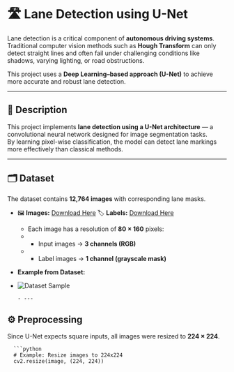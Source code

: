 # 🛣️ Lane Detection using U-Net

Lane detection is a critical component of **autonomous driving systems**.  
Traditional computer vision methods such as **Hough Transform** can only detect straight lines and often fail under challenging conditions like shadows, varying lighting, or road obstructions.  

This project uses a **Deep Learning–based approach (U-Net)** to achieve more accurate and robust lane detection.

---

## 📘 Description

This project implements **lane detection using a U-Net architecture** — a convolutional neural network designed for image segmentation tasks.  
By learning pixel-wise classification, the model can detect lane markings more effectively than classical methods.

---

## 🗂️ Dataset

The dataset contains **12,764 images** with corresponding lane masks.

- 🖼️ **Images:** [Download Here](https://www.dropbox.com/s/rrh8lrdclzlnxzv/full_CNN_train.p?dl=0)
  🏷️ **Labels:** [Download Here](https://www.dropbox.com/s/ak850zqqfy6ily0/full_CNN_labels.p?dl=0)
 
  - Each image has a resolution of **80 × 160** pixels:
  - - Input images → **3 channels (RGB)**
  - - Label images → **1 channel (grayscale mask)**
     
 - **Example from Dataset:**
     
- ![Dataset Sample](assets/dataset_sample.png)
     
      - ---

## ⚙️ Preprocessing

 Since U-Net expects square inputs, all images were resized to **224 × 224**.

      ```python
      # Example: Resize images to 224x224
      cv2.resize(image, (224, 224))
